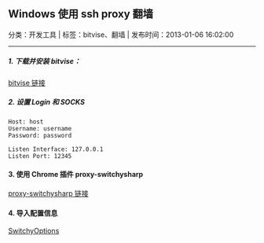 ## Windows 使用 ssh proxy 翻墙

分类：开发工具 | 标签：bitvise、翻墙 | 发布时间：2013-01-06 16:02:00

___

##### 1. 下载并安装 bitvise：

[bitvise 链接](http://www.bitvise.com/ssh-client-download)

##### 2. 设置 Login 和 SOCKS

	Host: host
	Username: username
	Password: password

	Listen Interface: 127.0.0.1
	Listen Port: 12345

#### 3. 使用 Chrome 插件 proxy-switchysharp

[proxy-switchysharp 链接](https://chrome.google.com/webstore/detail/proxy-switchysharp/dpplabbmogkhghncfbfdeeokoefdjegm)

#### 4. 导入配置信息

[SwitchyOptions](/posts/2013/01/06/SwitchyOptions.bak)
